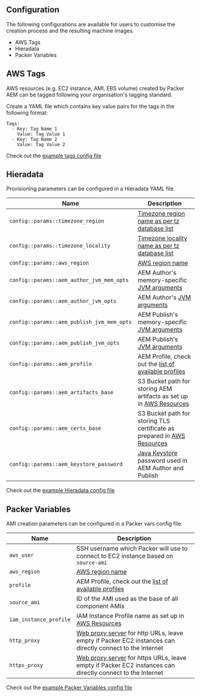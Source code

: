 Configuration
-------------

The following configurations are available for users to customise the creation process and the resulting machine images.

- AWS Tags
- Hieradata
- Packer Variables

AWS Tags
--------

AWS resources (e.g. EC2 instance, AMI, EBS volume) created by Packer AEM can be tagged following your organisation's tagging standard.

Create a YAML file which contains key value pairs for the tags in the following format:

```
Tags:
  - Key: Tag Name 1
    Value: Tag Value 1
  - Key: Tag Name 2
    Value: Tag Value 2
```

Check out the [example tags config file](https://github.com/shinesolutions/packer-aem/blob/master/examples/user-config/sandpit-tags.yaml)

Hieradata
---------

Provisioning parameters can be configured in a Hieradata YAML file.

| Name | Description |
|------|-------------|
| `config::params::timezone_region` | [Timezone region name as per tz database list](https://en.wikipedia.org/wiki/List_of_tz_database_time_zones#List) |
| `config::params::timezone_locality` | [Timezone locality name as per tz database list](https://en.wikipedia.org/wiki/List_of_tz_database_time_zones#List) |
| `config::params::aws_region` | [AWS region name](http://docs.aws.amazon.com/AWSEC2/latest/UserGuide/using-regions-availability-zones.html) |
| `config::params::aem_author_jvm_mem_opts` | AEM Author's memory-specific [JVM arguments](https://docs.oracle.com/cd/E22289_01/html/821-1274/configuring-the-default-jvm-and-java-arguments.html) |
| `config::params::aem_author_jvm_opts` | AEM Author's [JVM arguments](https://docs.oracle.com/cd/E22289_01/html/821-1274/configuring-the-default-jvm-and-java-arguments.html) |
| `config::params::aem_publish_jvm_mem_opts` | AEM Publish's memory-specific [JVM arguments](https://docs.oracle.com/cd/E22289_01/html/821-1274/configuring-the-default-jvm-and-java-arguments.html) |
| `config::params::aem_publish_jvm_opts` | AEM Publish's [JVM arguments](https://docs.oracle.com/cd/E22289_01/html/821-1274/configuring-the-default-jvm-and-java-arguments.html) |
| `config::params::aem_profile` | AEM Profile, check out the [list of available profiles](https://github.com/shinesolutions/puppet-aem-curator/blob/master/docs/aem-profiles-artifacts.md) |
| `config::params::aem_artifacts_base` | S3 Bucket path for storing AEM artifacts as set up in [AWS Resources](https://github.com/shinesolutions/packer-aem/blob/master/docs/aws-resources.md) |
| `config::params::aem_certs_base` | S3 Bucket path for storing TLS certificate as prepared in [AWS Resources](https://github.com/shinesolutions/packer-aem/blob/master/docs/aws-resources.md) |
| `config::params::aem_keystore_password` | [Java Keystore](https://www.digitalocean.com/community/tutorials/java-keytool-essentials-working-with-java-keystores) password used in AEM Author and Publish |

Check out the [example Hieradata config file](https://github.com/shinesolutions/packer-aem/blob/master/examples/user-config/sandpit-hieradata.yaml)

Packer Variables
----------------

AMI creation parameters can be configured in a Packer vars config file.

| Name | Description |
|------|-------------|
| `aws_user` | SSH username which Packer will use to connect to EC2 instance based on `source-ami` |
| `aws_region` | [AWS region name](http://docs.aws.amazon.com/AWSEC2/latest/UserGuide/using-regions-availability-zones.html) |
| `profile` | AEM Profile, check out the [list of available profiles](https://github.com/shinesolutions/puppet-aem-curator/blob/master/docs/aem-profiles-artifacts.md) |
| `source_ami` | ID of the AMI used as the base of all component AMIs  |
| `iam_instance_profile` | IAM Instance Profile name as set up in [AWS Resources](https://github.com/shinesolutions/packer-aem/blob/master/docs/aws-resources.md) |
| `http_proxy` | [Web proxy server](https://en.wikipedia.org/wiki/Proxy_server) for http URLs, leave empty if Packer EC2 instances can directly connect to the Internet |
| `https_proxy` | [Web proxy server](https://en.wikipedia.org/wiki/Proxy_server) for https URLs, leave empty if Packer EC2 instances can directly connect to the Internet |

Check out the [example Packer Variables config file](https://github.com/shinesolutions/packer-aem/blob/master/examples/user-config/sandpit-packer-vars.yaml)

